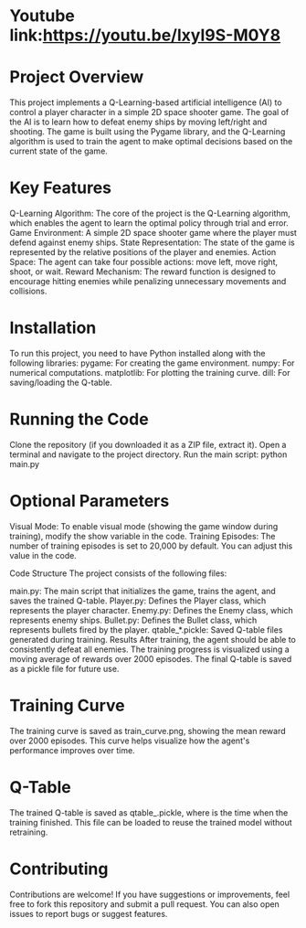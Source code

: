 # Youtube link:https://youtu.be/lxyI9S-M0Y8

# Project Overview

  This project implements a Q-Learning-based artificial intelligence (AI) to control a player character in a simple 2D space shooter game. The goal of the AI is to learn how to defeat enemy ships by moving left/right and shooting. The game is built using the Pygame library, and the Q-Learning algorithm is   used to train the agent to make optimal decisions based on the current state of the game.

# Key Features

  Q-Learning Algorithm: The core of the project is the Q-Learning algorithm, which enables the agent to learn the optimal policy through trial and error.
  Game Environment: A simple 2D space shooter game where the player must defend against enemy ships.
  State Representation: The state of the game is represented by the relative positions of the player and enemies.
  Action Space: The agent can take four possible actions: move left, move right, shoot, or wait.
  Reward Mechanism: The reward function is designed to encourage hitting enemies while penalizing unnecessary movements and collisions.

# Installation
  To run this project, you need to have Python installed along with the following libraries:
  pygame: For creating the game environment.
  numpy: For numerical computations.
  matplotlib: For plotting the training curve.
  dill: For saving/loading the Q-table.

# Running the Code
  Clone the repository (if you downloaded it as a ZIP file, extract it).
  Open a terminal and navigate to the project directory.
  Run the main script:
  python main.py  

# Optional Parameters
  Visual Mode: To enable visual mode (showing the game window during training), modify the show variable in the code.
  Training Episodes: The number of training episodes is set to 20,000 by default. You can adjust this value in the code.

  Code Structure
The project consists of the following files:

  main.py: The main script that initializes the game, trains the agent, and saves the trained Q-table.
  Player.py: Defines the Player class, which represents the player character.
  Enemy.py: Defines the Enemy class, which represents enemy ships.
  Bullet.py: Defines the Bullet class, which represents bullets fired by the player.
  qtable_*.pickle: Saved Q-table files generated during training.
  Results
  After training, the agent should be able to consistently defeat all enemies. The training progress is visualized using a moving average of rewards over 2000 episodes. The final Q-table is saved as a pickle file for future use.

# Training Curve
  The training curve is saved as train_curve.png, showing the mean reward over 2000 episodes. This curve helps visualize how the agent's performance improves over time.

# Q-Table
  The trained Q-table is saved as qtable_<timestamp>.pickle, where <timestamp> is the time when the training finished. This file can be loaded to reuse the trained model without retraining.

# Contributing
  Contributions are welcome! If you have suggestions or improvements, feel free to fork this repository and submit a pull request. You can also open issues to report bugs or suggest features.


